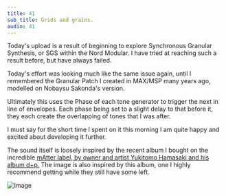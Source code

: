 ```yaml
---
title: 41
sub_title: Grids and grains.
audio: 41
---
```


Today's upload is a result of beginning to explore Synchronous Granular Synthesis, or SGS within the Nord Modular. 
I have tried at reaching such a result before, but have always failed.

Today's effort was looking much like the same issue again, until I remembered the Granular Patch I created in MAX/MSP many years ago, modelled on Nobaysu Sakonda's version.

Ultimately this uses the Phase of each tone generator to trigger the next in line of envelopes. Each phase being set to a slight delay to that before it, they each create the overlapping of tones that I was after. 

I must say for the short time I spent on it this morning I am quite happy and excited about developing it further.

The sound itself is loosely inspired by the recent album I bought on the incredible <a href="http://www.matter.jp/works/releases/works-list.html" title="mAtter label, by owner and artist Yukitomo Hamasaki and his album d+p.">mAtter label, by owner and artist Yukitomo Hamasaki and his album d+p.</a> The image is also inspired by this album, one I highly recommend getting while they still have some left.

![Image](/assets/img/Snd-41.jpg)